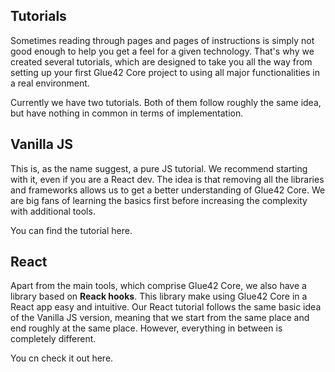## Tutorials

Sometimes reading through pages and pages of instructions is simply not good enough to help you get a feel for a given technology. That's why we created several tutorials, which are designed to take you all the way from setting up your first Glue42 Core project to using all major functionalities in a real environment.

Currently we have two tutorials. Both of them follow roughly the same idea, but have nothing in common in terms of implementation.

## Vanilla JS

This is, as the name suggest, a pure JS tutorial. We recommend starting with it, even if you are a React dev. The idea is that removing all the libraries and frameworks allows us to get a better understanding of Glue42 Core. We are big fans of learning the basics first before increasing the complexity with additional tools.

You can find the tutorial here.

## React

Apart from the main tools, which comprise Glue42 Core, we also have a library based on **Reack hooks**. This library make using Glue42 Core in a React app easy and intuitive. Our React tutorial follows the same basic idea of the Vanilla JS version, meaning that we start from the same place and end roughly at the same place. However, everything in between is completely different.

You cn check it out here.